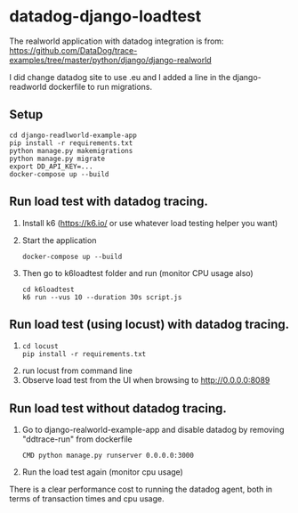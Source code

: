 # datadog-django-loadtest

The realworld application with datadog integration is from: https://github.com/DataDog/trace-examples/tree/master/python/django/django-realworld

I did change datadog site to use .eu and I added a line in the django-readworld dockerfile to run migrations.

## Setup

```
cd django-readlworld-example-app
pip install -r requirements.txt
python manage.py makemigrations
python manage.py migrate
export DD_API_KEY=...
docker-compose up --build
```

## Run load test with datadog tracing.
1. Install k6 (https://k6.io/ or use whatever load testing helper you want)
2. Start the application
    ```
    docker-compose up --build
    ```

3. Then go to k6loadtest folder and run (monitor CPU usage also)
    ```
    cd k6loadtest
    k6 run --vus 10 --duration 30s script.js  
    ```

## Run load test (using locust) with datadog tracing.
1.
    ```
    cd locust
    pip install -r requirements.txt
    ```
2. run locust from command line
3. Observe load test from the UI when browsing to http://0.0.0.0:8089


## Run load test without datadog tracing.
1. Go to django-realworld-example-app and disable datadog by removing "ddtrace-run" from dockerfile
    ```
    CMD python manage.py runserver 0.0.0.0:3000
    ```
2. Run the load test again (monitor cpu usage)

There is a clear performance cost to running the datadog agent, both in terms of transaction times and cpu usage.
